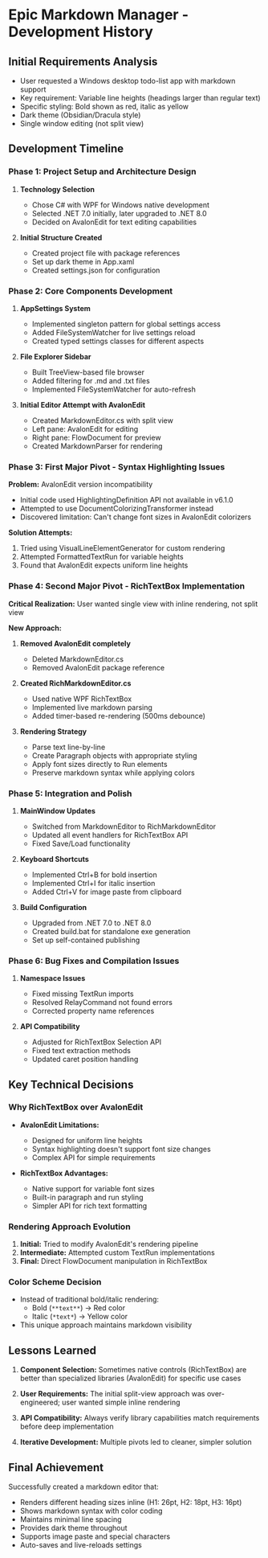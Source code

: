 # Epic Markdown Manager - Development History

## Initial Requirements Analysis
- User requested a Windows desktop todo-list app with markdown support
- Key requirement: Variable line heights (headings larger than regular text)
- Specific styling: Bold shown as red, italic as yellow
- Dark theme (Obsidian/Dracula style)
- Single window editing (not split view)

## Development Timeline

### Phase 1: Project Setup and Architecture Design
1. **Technology Selection**
   - Chose C# with WPF for Windows native development
   - Selected .NET 7.0 initially, later upgraded to .NET 8.0
   - Decided on AvalonEdit for text editing capabilities

2. **Initial Structure Created**
   - Created project file with package references
   - Set up dark theme in App.xaml
   - Created settings.json for configuration

### Phase 2: Core Components Development
1. **AppSettings System**
   - Implemented singleton pattern for global settings access
   - Added FileSystemWatcher for live settings reload
   - Created typed settings classes for different aspects

2. **File Explorer Sidebar**
   - Built TreeView-based file browser
   - Added filtering for .md and .txt files
   - Implemented FileSystemWatcher for auto-refresh

3. **Initial Editor Attempt with AvalonEdit**
   - Created MarkdownEditor.cs with split view
   - Left pane: AvalonEdit for editing
   - Right pane: FlowDocument for preview
   - Created MarkdownParser for rendering

### Phase 3: First Major Pivot - Syntax Highlighting Issues
**Problem:** AvalonEdit version incompatibility
- Initial code used HighlightingDefinition API not available in v6.1.0
- Attempted to use DocumentColorizingTransformer instead
- Discovered limitation: Can't change font sizes in AvalonEdit colorizers

**Solution Attempts:**
1. Tried using VisualLineElementGenerator for custom rendering
2. Attempted FormattedTextRun for variable heights
3. Found that AvalonEdit expects uniform line heights

### Phase 4: Second Major Pivot - RichTextBox Implementation
**Critical Realization:** User wanted single view with inline rendering, not split view

**New Approach:**
1. **Removed AvalonEdit completely**
   - Deleted MarkdownEditor.cs
   - Removed AvalonEdit package reference

2. **Created RichMarkdownEditor.cs**
   - Used native WPF RichTextBox
   - Implemented live markdown parsing
   - Added timer-based re-rendering (500ms debounce)

3. **Rendering Strategy**
   - Parse text line-by-line
   - Create Paragraph objects with appropriate styling
   - Apply font sizes directly to Run elements
   - Preserve markdown syntax while applying colors

### Phase 5: Integration and Polish
1. **MainWindow Updates**
   - Switched from MarkdownEditor to RichMarkdownEditor
   - Updated all event handlers for RichTextBox API
   - Fixed Save/Load functionality

2. **Keyboard Shortcuts**
   - Implemented Ctrl+B for bold insertion
   - Implemented Ctrl+I for italic insertion
   - Added Ctrl+V for image paste from clipboard

3. **Build Configuration**
   - Upgraded from .NET 7.0 to .NET 8.0
   - Created build.bat for standalone exe generation
   - Set up self-contained publishing

### Phase 6: Bug Fixes and Compilation Issues
1. **Namespace Issues**
   - Fixed missing TextRun imports
   - Resolved RelayCommand not found errors
   - Corrected property name references

2. **API Compatibility**
   - Adjusted for RichTextBox Selection API
   - Fixed text extraction methods
   - Updated caret position handling

## Key Technical Decisions

### Why RichTextBox over AvalonEdit
- **AvalonEdit Limitations:**
  - Designed for uniform line heights
  - Syntax highlighting doesn't support font size changes
  - Complex API for simple requirements

- **RichTextBox Advantages:**
  - Native support for variable font sizes
  - Built-in paragraph and run styling
  - Simpler API for rich text formatting

### Rendering Approach Evolution
1. **Initial:** Tried to modify AvalonEdit's rendering pipeline
2. **Intermediate:** Attempted custom TextRun implementations
3. **Final:** Direct FlowDocument manipulation in RichTextBox

### Color Scheme Decision
- Instead of traditional bold/italic rendering:
  - Bold (`**text**`) → Red color
  - Italic (`*text*`) → Yellow color
- This unique approach maintains markdown visibility

## Lessons Learned

1. **Component Selection:** Sometimes native controls (RichTextBox) are better than specialized libraries (AvalonEdit) for specific use cases

2. **User Requirements:** The initial split-view approach was over-engineered; user wanted simple inline rendering

3. **API Compatibility:** Always verify library capabilities match requirements before deep implementation

4. **Iterative Development:** Multiple pivots led to cleaner, simpler solution

## Final Achievement
Successfully created a markdown editor that:
- Renders different heading sizes inline (H1: 26pt, H2: 18pt, H3: 16pt)
- Shows markdown syntax with color coding
- Maintains minimal line spacing
- Provides dark theme throughout
- Supports image paste and special characters
- Auto-saves and live-reloads settings